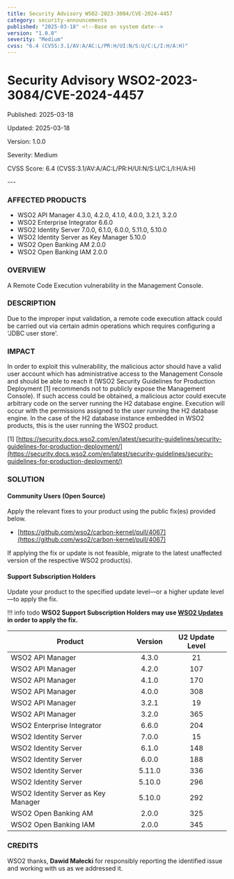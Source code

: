 ```yaml
---
title: Security Advisory WSO2-2023-3084/CVE-2024-4457
category: security-announcements
published: "2025-03-18" <!--Base on system date-->
version: "1.0.0"
severity: "Medium"
cvss: "6.4 (CVSS:3.1/AV:A/AC:L/PR:H/UI:N/S:U/C:L/I:H/A:H)"
---
```


# Security Advisory WSO2-2023-3084/CVE-2024-4457

<p class="doc-info">Published: 2025-03-18</p> <!--Base on system date-->
<p class="doc-info">Updated: 2025-03-18</p>
<p class="doc-info">Version: 1.0.0</p>
<p class="doc-info">Severity: Medium</p>
<p class="doc-info">CVSS Score: 6.4 (CVSS:3.1/AV:A/AC:L/PR:H/UI:N/S:U/C:L/I:H/A:H)</p>
---

### AFFECTED PRODUCTS
* WSO2 API Manager 4.3.0, 4.2.0, 4.1.0, 4.0.0, 3.2.1, 3.2.0
* WSO2 Enterprise Integrator 6.6.0
* WSO2 Identity Server 7.0.0, 6.1.0, 6.0.0, 5.11.0, 5.10.0
* WSO2 Identity Server as Key Manager 5.10.0
* WSO2 Open Banking AM 2.0.0
* WSO2 Open Banking IAM 2.0.0


### OVERVIEW
A Remote Code Execution vulnerability in the Management Console.


### DESCRIPTION
Due to the improper input validation, a remote code execution attack could be carried out via certain admin operations which requires configuring a 'JDBC user store'.


### IMPACT
In order to exploit this vulnerability, the malicious actor should have a valid user account which has administrative access to the Management Console and should be able to reach it (WSO2 Security Guidelines for Production Deployment [1] recommends not to publicly expose the Management Console). If such access could be obtained, a malicious actor could execute arbitrary code on the server running the H2 database engine. Execution will occur with the permissions assigned to the user running the H2 database engine. In the case of the H2 database instance embedded in WSO2 products, this is the user running the WSO2 product. 

 [1] [https://security.docs.wso2.com/en/latest/security-guidelines/security-guidelines-for-production-deployment/](https://security.docs.wso2.com/en/latest/security-guidelines/security-guidelines-for-production-deployment/)


### SOLUTION

#### Community Users (Open Source)
Apply the relevant fixes to your product using the public fix(es) provided below.

* [https://github.com/wso2/carbon-kernel/pull/4067](https://github.com/wso2/carbon-kernel/pull/4067)

If applying the fix or update is not feasible, migrate to the latest unaffected version of the respective WSO2 product(s).


#### Support Subscription Holders

Update your product to the specified update level—or a higher update level—to apply the fix.

!!! info todo
    **WSO2 Support Subscription Holders may use [WSO2 Updates](https://wso2.com/updates/) in order to apply the fix.**

| Product                             | Version | U2 Update Level |
| ----------------------------------- | :-----: | :-------------: |
| WSO2 API Manager                    |  4.3.0  |       21        |
| WSO2 API Manager                    |  4.2.0  |       107       |
| WSO2 API Manager                    |  4.1.0  |       170       |
| WSO2 API Manager                    |  4.0.0  |       308       |
| WSO2 API Manager                    |  3.2.1  |       19        |
| WSO2 API Manager                    |  3.2.0  |       365       |
| WSO2 Enterprise Integrator          |  6.6.0  |       204       |
| WSO2 Identity Server                |  7.0.0  |       15        |
| WSO2 Identity Server                |  6.1.0  |       148       |
| WSO2 Identity Server                |  6.0.0  |       188       |
| WSO2 Identity Server                | 5.11.0  |       336       |
| WSO2 Identity Server                | 5.10.0  |       296       |
| WSO2 Identity Server as Key Manager | 5.10.0  |       292       |
| WSO2 Open Banking AM                |  2.0.0  |       325       |
| WSO2 Open Banking IAM               |  2.0.0  |       345       |


### CREDITS
WSO2 thanks, **Dawid Małecki** for responsibly reporting the identified issue and working with us as we addressed it.